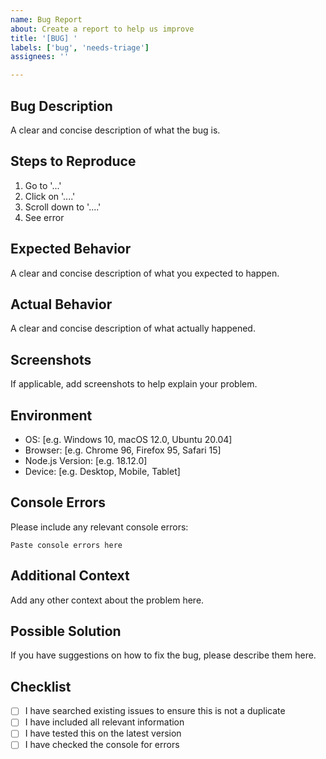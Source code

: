 ```yaml
---
name: Bug Report
about: Create a report to help us improve
title: '[BUG] '
labels: ['bug', 'needs-triage']
assignees: ''

---
```


## Bug Description
A clear and concise description of what the bug is.

## Steps to Reproduce
1. Go to '...'
2. Click on '....'
3. Scroll down to '....'
4. See error

## Expected Behavior
A clear and concise description of what you expected to happen.

## Actual Behavior
A clear and concise description of what actually happened.

## Screenshots
If applicable, add screenshots to help explain your problem.

## Environment
- OS: [e.g. Windows 10, macOS 12.0, Ubuntu 20.04]
- Browser: [e.g. Chrome 96, Firefox 95, Safari 15]
- Node.js Version: [e.g. 18.12.0]
- Device: [e.g. Desktop, Mobile, Tablet]

## Console Errors
Please include any relevant console errors:
```
Paste console errors here
```

## Additional Context
Add any other context about the problem here.

## Possible Solution
If you have suggestions on how to fix the bug, please describe them here.

## Checklist
- [ ] I have searched existing issues to ensure this is not a duplicate
- [ ] I have included all relevant information
- [ ] I have tested this on the latest version
- [ ] I have checked the console for errors